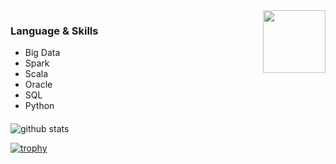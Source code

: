 <img align="right" src="https://user-images.githubusercontent.com/82019075/115679529-4f7a1e80-a370-11eb-800d-b467b4c18af3.png" height="100" width="100">
<h3 > Language & Skills </h3>

- Big Data
- Spark
- Scala 
- Oracle
- SQL
- Python

<h4 align="center"></h4>

<img align="center" src="https://github-readme-stats.vercel.app/api?username=chandg8899&show_icons=true&include_all_commits=true&theme=blue-white&count_private=true" alt="github stats">

[![trophy](https://github-profile-trophy.vercel.app/?username=chandg8899&theme=gruvbox)](https://github.com/ryo-ma/github-profile-trophy)


